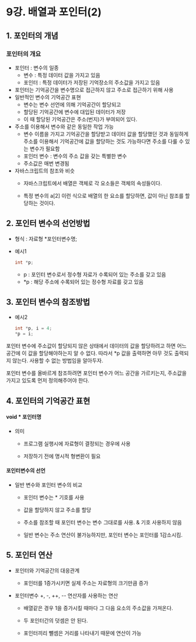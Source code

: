 # 9강. 배열과 포인터(2)

## 1. 포인터의 개념

### 포인터의 개요

- 포인터 : 변수의 일종
  - 변수 : 특정 데이터 값을 가지고 있음
  - 포인터 : 특정 데이터가 저장된 기억장소의 주소값을 가지고 있음
- 포인터는 기억공간을 변수명으로 접근하지 않고 주소로 접근하기 위해 사용
- 일반적인 변수의 기억공간 표현
  - 변수는 변수 선언에 의해 기억공간이 할당되고
  - 할당된 기억공간에 변수에 대입된 데이터가 저장
  - 이 때 할당된 기억공간은 주소(번지)가 부여되어 있다.
- 주소를 이용해서 변수와 같은 동일한 작업 가능
  - 변수 이름을 가지고 기억공간을 할당받고 데이터 값을 할당했던 것과 동일하게 주소를 이용해서 기억공간에 값을 할당하는 것도 가능하다면 주소를 다룰 수 있는 변수가 필요함
  - 포인터 변수 : 변수의 주소 값을 갖는 특별한 변수
  - 주소값은 매번 변경됨
- 자바스크립트의 참조와 비슷
  - 자바스크립트에서 배열은 객체로 각 요소들은 객체의 속성들이다.
  
  - 특정 변수의 a[2] 이런 식으로 배열의 한 요소를 할당하면, 값이 아닌 참조를 할당하는 것이다.

## 2. 포인터 변수의 선언방법

- 형식 : 자료형 *포인터변수명;

- 예시1
  
  ```c
  int *p;
  ```
  
  - p : 포인터 변수로서 정수형 자료가 수록되어 있는 주소를 갖고 있음
  - *p : 해당 주소에 수록되어 있는 정수형 자료를 갖고 있음

## 3. 포인터 변수의 참조방법

- 예시2
  
  ```c
  int *p, i = 4;
  *p = i;
  ```

포인터 변수에 주소값이 할당되지 않은 상태에서 데이터의 값을 할당하려고 하면 어느 공간에 이 값을 할당해야하는지 알 수 없다. 따라서 *p 값을 출력하면 아무 것도 출력되지 않는다. 사용할 수 없는 방법임을 알아두자.

포인터 변수를 올바르게 참조하려면 포인터 변수가 어느 공간을 가르키는지, 주소값을 가지고 있도록 먼저 정의해주어야 한다.

## 4. 포인터의 기억공간 표현

#### void * 포인터명

- 의미
  
  - 프로그램 실행시에 자료형이 결정되는 경우에 사용
  
  - 저장하기 전에 명시적 형변환이 필요

#### 포인터변수의 선언

- 일반 변수와 포인터 변수의 비교
  
  - 포인터 변수는 * 기호를 사용
  
  - 값을 할당하지 않고 주소를 할당
  
  - 주소를 참조할 때 포인터 변수는 변수 그대로를 사용. & 기호 사용하지 않음
  
  - 일반 변수는 주소 연산이 불가능하지만, 포인터 변수는 포인터를 1감소시킴.

## 5. 포인터 연산

- 포인터와 기억공간의 대응관계
  
  - 포인터를 1증가시키면 실제 주소는 자료형의 크기만큼 증가

- 포인터변수 +, -, ++, -- 연산자를 사용하는 연산
  
  - 배열같은 경우 1을 증가시킬 때마다 그 다음 요소의 주소값을 가져온다.
  
  - 두 포인터간의 덧셈은 안 된다.
  
  - 포인터끼리 뺄셈은 거리를 나타내기 때문에 연산이 가능
